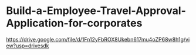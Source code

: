 # Build-a-Employee-Travel-Approval-Application-for-corporates
https://drive.google.com/file/d/1Fn12yFbROX8Ukebn617mu4oZP68w8h1g/view?usp=drivesdk
